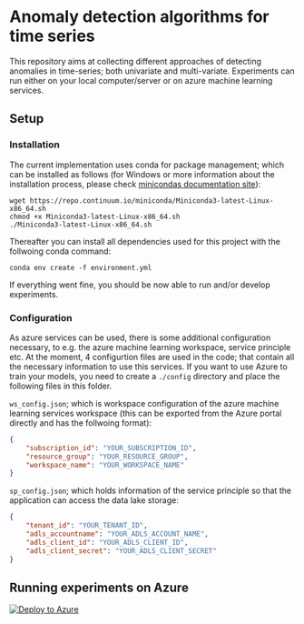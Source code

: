 # Anomaly detection algorithms for time series

This repository aims at collecting different approaches of detecting anomalies in time-series; both univariate and multi-variate. Experiments can run either on your local computer/server or on azure machine learning services. 

## Setup

### Installation

The current implementation uses conda for package management; which can be installed as follows (for Windows or more information about the installation process, please check [minicondas documentation site](https://docs.conda.io/en/latest/miniconda.html)):

```shell
wget https://repo.continuum.io/miniconda/Miniconda3-latest-Linux-x86_64.sh
chmod +x Miniconda3-latest-Linux-x86_64.sh
./Miniconda3-latest-Linux-x86_64.sh
```

Thereafter you can install all dependencies used for this project with the follwoing conda command:

```shell
conda env create -f environment.yml
```

If everything went fine, you should be now able to run and/or develop experiments.

### Configuration

As azure services can be used, there is some additional configuration necessary, to e.g. the azure machine learning workspace, service principle etc. At the moment, 4 configurtion files are used in the code; that contain all the necessary information to use this services. If you want to use Azure to train your models, you need to create a `./config` directory and place the following files in this folder.

`ws_config.json`; which is workspace configuration of the azure machine learning services workspace (this can be exported from the Azure portal directly and has the follwoing format):

```json
{
    "subscription_id": "YOUR_SUBSCRIPTION_ID",
    "resource_group": "YOUR_RESOURCE_GROUP",
    "workspace_name": "YOUR_WORKSPACE_NAME"
}
```

`sp_config.json`; which holds information of the service principle so that the application can access the data lake storage:

```json
{
    "tenant_id": "YOUR_TENANT_ID",
    "adls_accountname": "YOUR_ADLS_ACCOUNT_NAME",
    "adls_client_id": "YOUR_ADLS_CLIENT_ID",
    "adls_client_secret": "YOUR_ADLS_CLIENT_SECRET"
}
```



## Running experiments on Azure

[![Deploy to Azure](https://aka.ms/deploytoazurebutton)](https://portal.azure.com/#create/Microsoft.Template/uri/https%3A%2F%2Fraw.githubusercontent.com%2Fmaurony%2Fts-vrae%2Fmaster%2Fazuredeploy.json)
